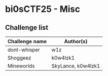 # bi0sCTF25 - Misc

## Challenge list
| Challenge name | Author(s) |
| -------------- | ------ |
| dont-whisper | w1z      | 
| Shoggeez     | k0w4lzk1 |
| Mineworlds   | SkyLance, k0w4lzk1 |

